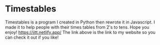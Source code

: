# Timestables
Timestables is a program I created in Python then rewrote it in Javascript. I made it to help people with their times tables from 2's to tens. Hope you enjoy!
https://jjtt.netlify.app/
The link above is the link to my website so you can check it out if you like!

